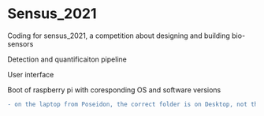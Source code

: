 # Sensus_2021
Coding for sensus_2021, a competition about designing and building bio-sensors

Detection and quantificaiton pipeline

User interface

Boot of raspberry pi with coresponding OS and software versions


```diff
- on the laptop from Poseidon, the correct folder is on Desktop, not the one in Download! 
```
